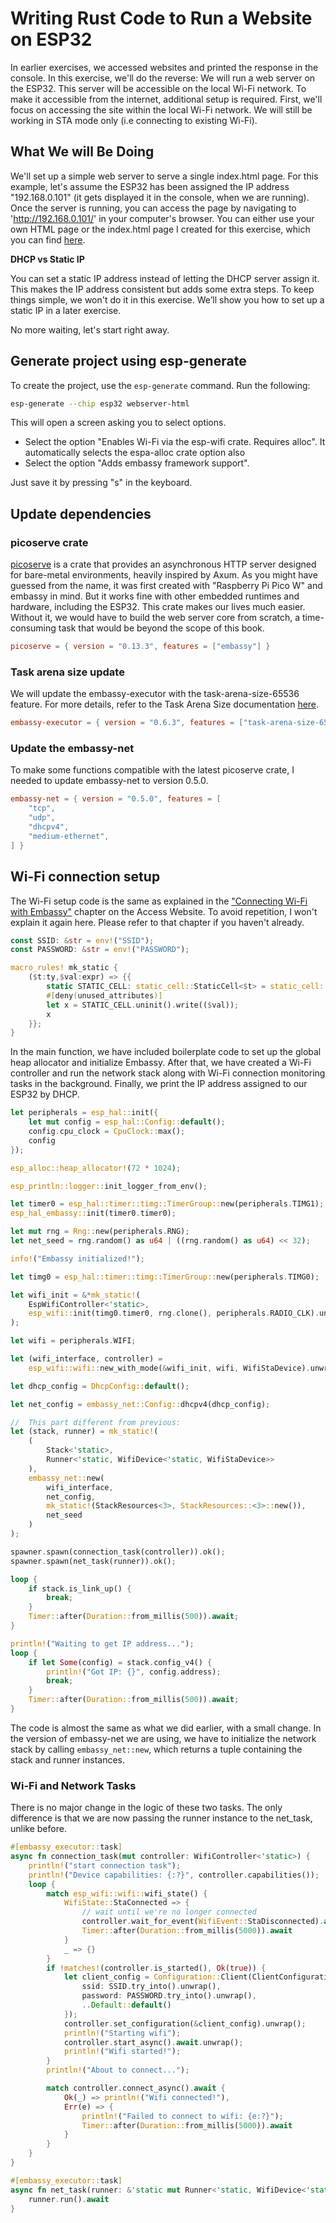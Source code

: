 # Writing Rust Code to Run a Website on ESP32

In earlier exercises, we accessed websites and printed the response in the console. In this exercise, we'll do the reverse: We will run a web server on the ESP32. This server will be accessible on the local Wi-Fi network. To make it accessible from the internet, additional setup is required. First, we'll focus on accessing the site within the local Wi-Fi network. We will still be working in STA mode only (i.e connecting to existing Wi-Fi).

## What We will Be Doing
We'll set up a simple web server to serve a single index.html page. For this example, let's assume the ESP32 has been assigned the IP address "192.168.0.101" (it gets displayed it in the console, when we are running). Once the server is running, you can access the page by navigating to 'http://192.168.0.101/' in your computer's browser. You can either use your own HTML page or the index.html page I created for this exercise, which you can find [here](https://github.com/ImplFerris/esp32-projects/blob/main/webserver-html/src/bin/index.html).

<div class="alert-box alert-box-info">
    <span class="icon"><i class="fa fa-info"></i></span>
    <div class="alert-content">
        <b class="alert-title">DHCP vs Static IP </b>
        <p>You can set a static IP address instead of letting the DHCP server assign it. This makes the IP address consistent but adds some extra steps. To keep things simple, we won't do it in this exercise. We’ll show you how to set up a static IP in a later exercise.</p>
    </div>
</div>

No more waiting, let's start right away. 

## Generate project using esp-generate

To create the project, use the `esp-generate` command. Run the following:

```sh
esp-generate --chip esp32 webserver-html
```

This will open a screen asking you to select options. 

- Select the option "Enables Wi-Fi via the esp-wifi crate. Requires alloc".  It automatically selects the espa-alloc crate option also
- Select the option "Adds embassy framework support".

Just save it by pressing "s" in the keyboard.


## Update dependencies

### picoserve crate
[picoserve](https://docs.rs/picoserve/latest/picoserve/) is a crate that provides an asynchronous HTTP server designed for bare-metal environments, heavily inspired by Axum. As you might have guessed from the name, it was first created with "Raspberry Pi Pico W" and embassy in mind. But it works fine with other embedded runtimes and hardware, including the ESP32. This crate makes our lives much easier. Without it, we would have to build the web server core from scratch, a time-consuming task that would be beyond the scope of this book.

```toml
picoserve = { version = "0.13.3", features = ["embassy"] }
```

### Task arena size update
We will update the embassy-executor with the task-arena-size-65536 feature. For more details, refer to the Task Arena Size documentation [here](https://docs.embassy.dev/embassy-executor/git/cortex-m/index.html#task-arena).

```toml
embassy-executor = { version = "0.6.3", features = ["task-arena-size-65536"] }
```

### Update the embassy-net
To make some functions compatible with the latest picoserve crate, I needed to update embassy-net to version 0.5.0.

```toml
embassy-net = { version = "0.5.0", features = [
    "tcp",
    "udp",
    "dhcpv4",
    "medium-ethernet",
] }
```


## Wi-Fi connection setup

The Wi-Fi setup code is the same as explained in the ["Connecting Wi-Fi with Embassy"](../embassy/connecting-wifi.md) chapter on the Access Website. To avoid repetition, I won't explain it again here. Please refer to that chapter if you haven't already.

```rust
const SSID: &str = env!("SSID");
const PASSWORD: &str = env!("PASSWORD");

macro_rules! mk_static {
    ($t:ty,$val:expr) => {{
        static STATIC_CELL: static_cell::StaticCell<$t> = static_cell::StaticCell::new();
        #[deny(unused_attributes)]
        let x = STATIC_CELL.uninit().write(($val));
        x
    }};
}
```

In the main function, we have included boilerplate code to set up the global heap allocator and initialize Embassy. After that, we have created a Wi-Fi controller and run the network stack along with Wi-Fi connection monitoring tasks in the background.  Finally, we print the IP address assigned to our ESP32 by DHCP.

```rust
let peripherals = esp_hal::init({
    let mut config = esp_hal::Config::default();
    config.cpu_clock = CpuClock::max();
    config
});

esp_alloc::heap_allocator!(72 * 1024);

esp_println::logger::init_logger_from_env();

let timer0 = esp_hal::timer::timg::TimerGroup::new(peripherals.TIMG1);
esp_hal_embassy::init(timer0.timer0);

let mut rng = Rng::new(peripherals.RNG);
let net_seed = rng.random() as u64 | ((rng.random() as u64) << 32);

info!("Embassy initialized!");

let timg0 = esp_hal::timer::timg::TimerGroup::new(peripherals.TIMG0);

let wifi_init = &*mk_static!(
    EspWifiController<'static>,
    esp_wifi::init(timg0.timer0, rng.clone(), peripherals.RADIO_CLK).unwrap()
);

let wifi = peripherals.WIFI;

let (wifi_interface, controller) =
    esp_wifi::wifi::new_with_mode(&wifi_init, wifi, WifiStaDevice).unwrap();

let dhcp_config = DhcpConfig::default();

let net_config = embassy_net::Config::dhcpv4(dhcp_config);

//  This part different from previous:
let (stack, runner) = mk_static!(
    (
        Stack<'static>,
        Runner<'static, WifiDevice<'static, WifiStaDevice>>
    ),
    embassy_net::new(
        wifi_interface,
        net_config,
        mk_static!(StackResources<3>, StackResources::<3>::new()),
        net_seed
    )
);

spawner.spawn(connection_task(controller)).ok();
spawner.spawn(net_task(runner)).ok();

loop {
    if stack.is_link_up() {
        break;
    }
    Timer::after(Duration::from_millis(500)).await;
}

println!("Waiting to get IP address...");
loop {
    if let Some(config) = stack.config_v4() {
        println!("Got IP: {}", config.address);
        break;
    }
    Timer::after(Duration::from_millis(500)).await;
}

```

The code is almost the same as what we did earlier, with a small change. In the version of embassy-net we are using, we have to initialize the network stack by calling `embassy_net::new`, which returns a tuple containing the stack and runner instances.

### Wi-Fi and Network Tasks

There is no major change in the logic of these two tasks. The only difference is that we are now passing the runner instance to the net_task, unlike before.

```rust
#[embassy_executor::task]
async fn connection_task(mut controller: WifiController<'static>) {
    println!("start connection task");
    println!("Device capabilities: {:?}", controller.capabilities());
    loop {
        match esp_wifi::wifi::wifi_state() {
            WifiState::StaConnected => {
                // wait until we're no longer connected
                controller.wait_for_event(WifiEvent::StaDisconnected).await;
                Timer::after(Duration::from_millis(5000)).await
            }
            _ => {}
        }
        if !matches!(controller.is_started(), Ok(true)) {
            let client_config = Configuration::Client(ClientConfiguration {
                ssid: SSID.try_into().unwrap(),
                password: PASSWORD.try_into().unwrap(),
                ..Default::default()
            });
            controller.set_configuration(&client_config).unwrap();
            println!("Starting wifi");
            controller.start_async().await.unwrap();
            println!("Wifi started!");
        }
        println!("About to connect...");

        match controller.connect_async().await {
            Ok(_) => println!("Wifi connected!"),
            Err(e) => {
                println!("Failed to connect to wifi: {e:?}");
                Timer::after(Duration::from_millis(5000)).await
            }
        }
    }
}

#[embassy_executor::task]
async fn net_task(runner: &'static mut Runner<'static, WifiDevice<'static, WifiStaDevice>>) -> ! {
    runner.run().await
}
```
